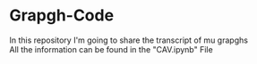 # Grapgh-Code
In this repository I'm going to share the transcript of mu grapghs
<br> All the information can be found in the "CAV.ipynb" File
